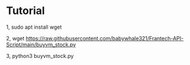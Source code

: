# Tutorial

1, sudo apt install wget

2, wget https://raw.githubusercontent.com/babywhale321/Frantech-API-Script/main/buyvm_stock.py

3, python3 buyvm_stock.py
